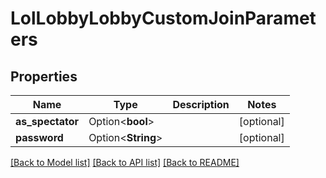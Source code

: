 # LolLobbyLobbyCustomJoinParameters

## Properties

Name | Type | Description | Notes
------------ | ------------- | ------------- | -------------
**as_spectator** | Option<**bool**> |  | [optional]
**password** | Option<**String**> |  | [optional]

[[Back to Model list]](../README.md#documentation-for-models) [[Back to API list]](../README.md#documentation-for-api-endpoints) [[Back to README]](../README.md)


